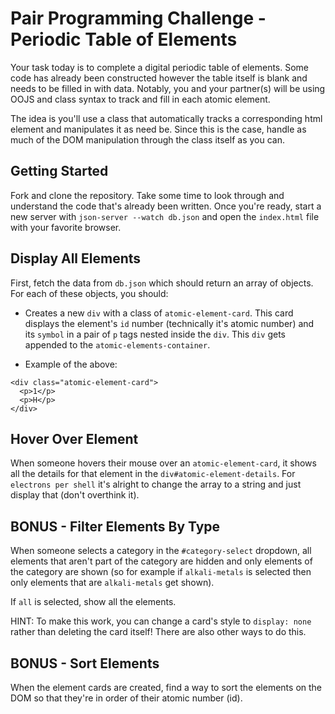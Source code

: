 # Pair Programming Challenge - Periodic Table of Elements

Your task today is to complete a digital periodic table of elements. Some code has already been constructed however the table itself is blank and needs to be filled in with data. Notably, you and your partner(s) will be using OOJS and class syntax to track and fill in each atomic element.

The idea is you'll use a class that automatically tracks a corresponding html element and manipulates it as need be. Since this is the case, handle as much of the DOM manipulation through the class itself as you can.

## Getting Started

Fork and clone the repository. Take some time to look through and understand the code that's already been written. Once you're ready, start a new server with `json-server --watch db.json` and open the `index.html` file with your favorite browser.

## Display All Elements

First, fetch the data from `db.json` which should return an array of objects. For each of these objects, you should:

- Creates a new `div` with a class of `atomic-element-card`. This card displays the element's `id` number (technically it's atomic number) and its `symbol` in a pair of `p` tags nested inside the `div`. This `div` gets appended to the `atomic-elements-container`.

- Example of the above:

```
<div class="atomic-element-card">
  <p>1</p>
  <p>H</p>
</div>
```

## Hover Over Element

When someone hovers their mouse over an `atomic-element-card`, it shows all the details for that element in the `div#atomic-element-details`. For `electrons per shell` it's alright to change the array to a string and just display that (don't overthink it).

## BONUS - Filter Elements By Type

When someone selects a category in the `#category-select` dropdown, all elements that aren't part of the category are hidden and only elements of the category are shown (so for example if `alkali-metals` is selected then only elements that are `alkali-metals` get shown).

If `all` is selected, show all the elements.

HINT: To make this work, you can change a card's style to `display: none` rather than deleting the card itself! There are also other ways to do this.

## BONUS - Sort Elements

When the element cards are created, find a way to sort the elements on the DOM so that they're in order of their atomic number (id).
